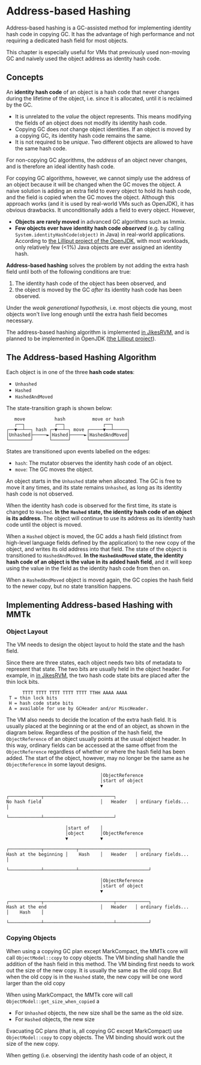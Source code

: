 # Address-based Hashing

Address-based hashing is a GC-assisted method for implementing identity hash code in copying GC.  It
has the advantage of high performance and not requiring a dedicated hash field for most objects.

This chapter is especially useful for VMs that previously used non-moving GC and naively used the
object address as identity hash code.

## Concepts

An **identity hash code** of an object is a hash code that never changes during the lifetime of the
object, i.e. since it is allocated, until it is reclaimed by the GC.

-   It is unrelated to the *value* the object represents.  This means modifying the fields of an
    object does not modify its identity hash code.
-   Copying GC does *not* change object identities.  If an object is moved by a copying GC, its
    identity hash code remains the same.
-   It is not required to be *unique*.  Two different objects are allowed to have the same hash
    code.

For non-copying GC algorithms, the *address* of an object never changes, and is therefore an ideal
identity hash code.

For copying GC algorithms, however, we cannot simply use the address of an object because it will be
changed when the GC moves the object.  A naive solution is adding an extra field to every object to
hold its hash code, and the field is copied when the GC moves the object.  Although this approach
works (and it is used by real-world VMs such as OpenJDK), it has obvious drawbacks.  It
unconditionally adds a field to every object.  However,

-   **Objects are rarely moved** in advanced GC algorithms such as Immix.
-   **Few objects ever have identity hash code _observed_** (e.g.  by calling
    `System.identityHashCode(object)` in Java) in real-world applications.  According to [the
    Lilliput project of the OpenJDK][openjdk-lilliput], with most workloads, only relatively few
    (<1%) Java objects are ever assigned an identity hash.

[openjdk-lilliput]: https://wiki.openjdk.org/display/lilliput

**Address-based hashing** solves the problem by not adding the extra hash field until both of the
following conditions are true:

1.  The identity hash code of the object has been observed, and
2.  the object is moved by the GC *after* its identity hash code has been observed.

Under the *weak generational hypothesis*, i.e. most objects die young, most objects won't live long
enough until the extra hash field becomes necessary.

The address-based hashing algorithm is implemented [in JikesRVM][jikesrvm-hash], and is planned to
be implemented in OpenJDK ([the Lilliput project][lilliput-ihash]).

[jikesrvm-hash]: https://www.jikesrvm.org/JavaDoc/org/jikesrvm/objectmodel/JavaHeader.html
[lilliput-ihash]: https://wiki.openjdk.org/display/lilliput/Compact+Identity+Hashcode

## The Address-based Hashing Algorithm

Each object is in one of the three **hash code states**:

-   `Unhashed`
-   `Hashed`
-   `HashedAndMoved`

The state-transition graph is shown below:

```
   move           hash          move or hash  
   ┌──┐           ┌──┐              ┌──┐      
┌──▼──┴──┐ hash ┌─▼──┴─┐ move ┌─────▼──┴─────┐
│Unhashed├─────►│Hashed├─────►│HashedAndMoved│
└────────┘      └──────┘      └──────────────┘
```

States are transitioned upon events labelled on the edges:

-   `hash`: The mutator observes the identity hash code of an object.
-   `move`: The GC moves the object.

An object starts in the `Unhashed` state when allocated.  The GC is free to move it any times, and
its state remains `Unhashed`, as long as its identity hash code is not observed.

When the identity hash code is observed for the first time, its state is changed to `Hashed`.  **In
the `Hashed` state, the identity hash code of an object is its address.**  The object will continue
to use its address as its identity hash code until the object is moved.

When a `Hashed` object is moved, the GC adds a hash field (distinct from high-level language fields
defined by the application) to the new copy of the object, and writes its old address into that
field.  The state of the object is transitioned to `HashedAndMoved`.  **In the `HashedAndMoved`
state, the identity hash code of an object is the value in its added hash field**, and it will keep
using the value in the field as the identity hash code from then on.

When a `HashedAndMoved` object is moved again, the GC copies the hash field to the newer copy, but
no state transition happens.

## Implementing Address-based Hashing with MMTk

### Object Layout

The VM needs to design the object layout to hold the state and the hash field.

Since there are three states, each object needs two bits of metadata to represent that state.  The
two bits are usually held in the object header.  For example, in [in JikesRVM][jikesrvm-hash], the
two hash code state bits are placed after the thin lock bits.

```
      TTTT TTTT TTTT TTTT TTTT TTHH AAAA AAAA
 T = thin lock bits
 H = hash code state bits
 A = available for use by GCHeader and/or MiscHeader.
```

The VM also needs to decide the location of the extra hash field.  It is usually placed at the
beginning or at the end of an object, as shown in the diagram below.  Regardless of the position of
the hash field, the `ObjectReference` of an object usually points at the usual object header.  In
this way, ordinary fields can be accessed at the same offset from the `ObjectReference` regardless
of whether or where the hash field has been added.  The start of the object, however, may no longer
be the same as he `ObjectReference` in some layout designs.

```
                                   │ObjectReference                                      
                                   │start of object                                      
                                   ▼                                                     
                                   ┌────────────┬──────────────────────────┐             
No hash field                      │   Header   │ ordinary fields...       │             
                                   └────────────┴──────────────────────────┘             
                                                                                         
                      │start of    │                                                     
                      │object      │ObjectReference                                      
                      ▼            ▼                                                     
                      ┌────────────┬────────────┬──────────────────────────┐             
Hash at the beginning │    Hash    │   Header   │ ordinary fields...       │             
                      └────────────┴────────────┴──────────────────────────┘             
                                                                                         
                                   │ObjectReference                                      
                                   │start of object                                      
                                   ▼                                                     
                                   ┌────────────┬──────────────────────────┬────────────┐
Hash at the end                    │   Header   │ ordinary fields...       │    Hash    │
                                   └────────────┴──────────────────────────┴────────────┘
```

### Copying Objects

When using a copying GC plan except MarkCompact, the MMTk core will call `ObjectModel::copy` to copy
objects.  The VM binding shall handle the addition of the hash field in this method.  The VM binding
first needs to work out the size of the new copy.  It is usually the same as the old copy.  But when
the old copy is in the `Hashed` state, the new copy will be one word larger than the old copy

When using MarkCompact, the MMTk core will call `ObjectModel::get_size_when_copied` a

-   For `Unhashed` objects, the new size shall be the same as the old size.  
-   For `Hashed` objects, the new size 

Evacuating GC plans (that is, all copying GC except MarkCompact) use `ObjectModel::copy` to copy
objects.  The VM binding should work out the size of the new copy.

When getting (i.e. observing) the identity hash code of an object, it 


<!--
vim: tw=100 ts=4 sw=4 sts=4 et
-->
